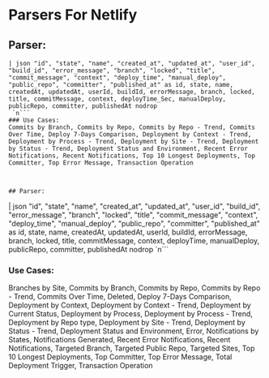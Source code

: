 # Parsers For Netlify

## Parser:
```
| json "id", "state", "name", "created_at", "updated_at", "user_id", "build_id", "error_message", "branch", "locked", "title", "commit_message", "context", "deploy_time", "manual_deploy", "public_repo", "committer", "published_at" as id, state, name, createdAt, updatedAt, userId, buildId, errorMessage, branch, locked, title, commitMessage, context, deployTime_Sec, manualDeploy, publicRepo, committer, publishedAt nodrop
 `n```
### Use Cases:
Commits by Branch, Commits by Repo, Commits by Repo - Trend, Commits Over Time, Deploy 7-Days Comparison, Deployment by Context - Trend, Deployment by Process - Trend, Deployment by Site - Trend, Deployment by Status - Trend, Deployment Status and Environment, Recent Error Notifications, Recent Notifications, Top 10 Longest Deployments, Top Committer, Top Error Message, Transaction Operation



## Parser:
```
| json "id", "state", "name", "created_at", "updated_at", "user_id", "build_id", "error_message", "branch", "locked", "title", "commit_message", "context", "deploy_time", "manual_deploy", "public_repo", "committer", "published_at" as id, state, name, createdAt, updatedAt, userId, buildId, errorMessage, branch, locked, title, commitMessage, context, deployTime, manualDeploy, publicRepo, committer, publishedAt nodrop
 `n```
### Use Cases:
Branches by Site, Commits by Branch, Commits by Repo, Commits by Repo - Trend, Commits Over Time, Deleted, Deploy 7-Days Comparison, Deployment by Context, Deployment by Context - Trend, Deployment by Current Status, Deployment by Process, Deployment by Process - Trend, Deployment by Repo type, Deployment by Site - Trend, Deployment by Status - Trend, Deployment Status and Environment, Error, Notifications by States, Notifications Generated, Recent Error Notifications, Recent Notifications, Targeted Branch, Targeted Public Repo, Targeted Sites, Top 10 Longest Deployments, Top Committer, Top Error Message, Total Deployment Trigger, Transaction Operation


